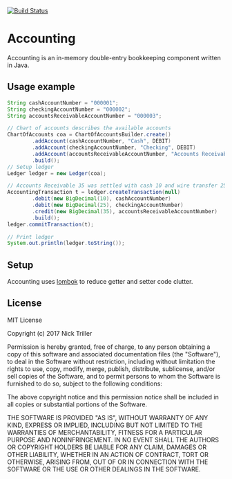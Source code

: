 [![Build Status](https://travis-ci.org/Nick-Triller/accounting.svg?branch=master)](https://travis-ci.org/Nick-Triller/accounting)

# Accounting
Accounting is an in-memory double-entry bookkeeping component written in Java.

## Usage example
```Java
String cashAccountNumber = "000001";
String checkingAccountNumber = "000002";
String accountsReceivableAccountNumber = "000003";

// Chart of accounts describes the available accounts
ChartOfAccounts coa = ChartOfAccountsBuilder.create()
        .addAccount(cashAccountNumber, "Cash", DEBIT)
        .addAccount(checkingAccountNumber, "Checking", DEBIT)
        .addAccount(accountsReceivableAccountNumber, "Accounts Receivable", DEBIT)
        .build();
// Setup ledger
Ledger ledger = new Ledger(coa);

// Accounts Receivable 35 was settled with cash 10 and wire transfer 25
AccountingTransaction t = ledger.createTransaction(null)
        .debit(new BigDecimal(10), cashAccountNumber)
        .debit(new BigDecimal(25), checkingAccountNumber)
        .credit(new BigDecimal(35), accountsReceivableAccountNumber)
        .build();
ledger.commitTransaction(t);

// Print ledger
System.out.println(ledger.toString());
```

## Setup

Accounting uses [lombok](https://projectlombok.org/) to reduce getter and setter code clutter.

## License

MIT License

Copyright (c) 2017 Nick Triller

Permission is hereby granted, free of charge, to any person obtaining a copy
of this software and associated documentation files (the "Software"), to deal
in the Software without restriction, including without limitation the rights
to use, copy, modify, merge, publish, distribute, sublicense, and/or sell
copies of the Software, and to permit persons to whom the Software is
furnished to do so, subject to the following conditions:

The above copyright notice and this permission notice shall be included in all
copies or substantial portions of the Software.

THE SOFTWARE IS PROVIDED "AS IS", WITHOUT WARRANTY OF ANY KIND, EXPRESS OR
IMPLIED, INCLUDING BUT NOT LIMITED TO THE WARRANTIES OF MERCHANTABILITY,
FITNESS FOR A PARTICULAR PURPOSE AND NONINFRINGEMENT. IN NO EVENT SHALL THE
AUTHORS OR COPYRIGHT HOLDERS BE LIABLE FOR ANY CLAIM, DAMAGES OR OTHER
LIABILITY, WHETHER IN AN ACTION OF CONTRACT, TORT OR OTHERWISE, ARISING FROM,
OUT OF OR IN CONNECTION WITH THE SOFTWARE OR THE USE OR OTHER DEALINGS IN THE
SOFTWARE.
